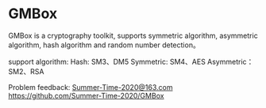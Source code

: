 # GMBox
GMBox is a cryptography toolkit, supports symmetric algorithm, asymmetric algorithm, hash algorithm and random number detection。

support  algorithm:
Hash: SM3、DM5
Symmetric: SM4、AES
Asymmetric：SM2、RSA


Problem feedback: 
Summer-Time-2020@163.com
https://github.com/Summer-Time-2020/GMBox
